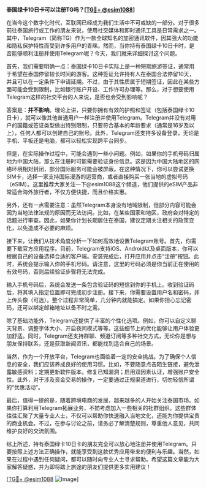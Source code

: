 **泰国绿卡10日卡可以注册TG吗？[[TG💪+ @esim1088](https://t.me/s/esim1088)]**

在当今这个数字化时代，互联网已经成为我们生活中不可或缺的一部分。对于很多前往泰国旅行或工作的朋友来说，使用社交媒体和即时通讯工具是日常需求之一。其中，Telegram（简称TG）作为一款全球知名的加密通讯软件，因其强大的功能和隐私保护特性而受到许多用户的青睐。然而，当你持有泰国绿卡10日卡时，是否能够顺利注册并使用Telegram呢？今天，我们就来详细探讨这个问题。

首先，我们需要明确一点：泰国绿卡10日卡实际上是一种短期旅游签证，通常用于希望在泰国停留较长时间的游客。这种签证允许持有人在泰国合法停留10天，并且可以在一定条件下申请延期。不过，由于其性质属于短期签证，因此在某些方面可能会受到限制，比如银行账户开设、工作许可办理等。那么，对于想要使用Telegram这样的社交平台的人来说，是否也会受到影响呢？

答案是：**并不影响**。理论上讲，只要你拥有有效的护照和签证（包括泰国绿卡10日卡），就可以像其他普通用户一样注册并使用Telegram。Telegram并没有对用户的国籍或签证类型做出特别限制，只要符合基本的年龄要求（通常是16岁及以上），任何人都可以创建自己的账号。此外，Telegram还支持多设备登录，无论是手机、平板还是电脑，都可以轻松实现跨平台同步。

但是，在实际操作过程中，可能会遇到一些小问题。例如，如果你的手机号码归属地为中国大陆，那么在注册时可能需要验证身份信息。这是因为中国大陆地区的网络环境相对封闭，部分国际服务可能会被屏蔽。在这种情况下，你可以尝试更换SIM卡，选择一家支持国际漫游的运营商，或者直接购买一张当地的虚拟号码（eSIM）。这里推荐大家关注一下@esim1088这个频道，他们提供的eSIM产品非常适合海外旅行者，不仅方便快捷，而且价格实惠。

另外，还有一点需要注意：虽然Telegram本身没有地域限制，但部分内容可能会因为当地法律法规的原因而无法访问。比如，在某些国家和地区，政府会对特定的话题进行审查。因此，如果你计划长期居住在泰国，建议定期关注相关的政策变化，以免造成不必要的麻烦。

接下来，让我们从技术角度分析一下如何高效地设置Telegram账号。首先，你需要下载官方应用程序。目前，Telegram支持iOS、Android以及桌面版本，你可以根据自己的设备选择合适的客户端。安装完成后，打开应用并点击“注册”按钮。此时，系统会提示输入你的手机号码。请注意，这里的号码必须是你当前正在使用的有效号码，否则后续验证步骤将无法完成。

输入手机号码后，系统会发送一条包含验证码的短信到你的手机上。收到验证码后，将其填入指定位置即可完成初步注册。接下来，你需要设置用户名和密码，并上传头像（可选）。整个过程非常简单，几分钟内就能搞定。如果你担心忘记密码，还可以绑定邮箱地址以备不时之需。

除了基础功能外，Telegram还提供了丰富的个性化选项。例如，你可以自定义聊天背景、调整字体大小、开启夜间模式等等。这些细节上的优化能够让用户体验更加舒适。同时，Telegram还支持群聊、频道订阅等多种社交方式，无论你是想与朋友保持联系，还是获取新闻资讯，都能找到适合自己的场景。

当然，作为一个开放平台，Telegram也面临着一定的安全挑战。为了确保个人信息的安全，我们应该养成良好的使用习惯。比如，不要随意点击陌生链接，避免泄露敏感资料；定期更新软件版本，修复已知漏洞；启用双因素认证，增强账户安全性。此外，对于涉及资金交易的操作，一定要通过正规渠道进行，切勿轻信所谓的“优惠活动”。

最后，值得一提的是，随着跨境电商的发展，越来越多的人开始关注泰国市场。如果你打算利用Telegram拓展业务，不妨考虑加入一些相关的社群组织。这些群体往往汇聚了大量专业人士，不仅可以帮助你快速融入当地文化，还能为你提供宝贵的商业机会。不过，在参与讨论之前，请务必了解清楚规则，尊重他人意见，共同维护良好的交流氛围。

综上所述，持有泰国绿卡10日卡的朋友完全可以放心地注册并使用Telegram。只要按照上述方法正确操作，就能享受到这款优秀应用带来的便利与乐趣。当然，如果在过程中遇到任何疑问，都可以随时向专业人士寻求帮助。希望这篇文章能为大家解答疑惑，并为即将踏上旅途的朋友们提供更多实用建议！

[[TG💪+ @esim1088](https://t.me/s/esim1088) ![Image](https://i.postimg.cc/4NQfJmqS/Snipaste-2025-05-13-00-14-12.png)]